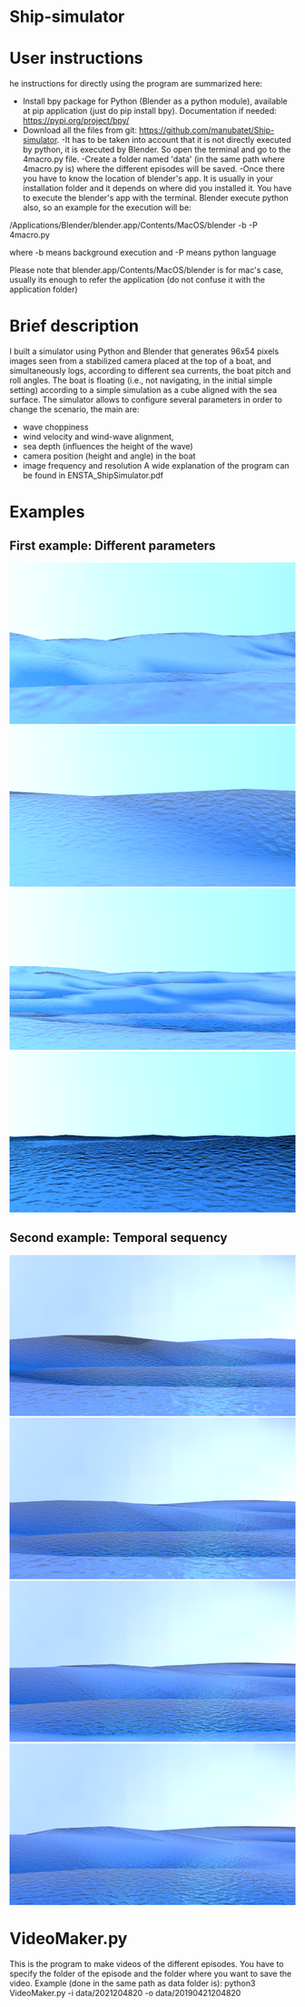 # Ship-simulator
# User instructions
he instructions for directly using the program are summarized here:
- Install bpy package for Python (Blender as a python module), available at pip application (just do pip install bpy). Documentation if needed: https://pypi.org/project/bpy/ 
- Download all the files from git: https://github.com/manubatet/Ship-simulator.
-It has to be taken into account that it is not directly executed by python, it is executed by Blender. So open the terminal and go to the 4macro.py file.
-Create a folder named 'data' (in the same path where 4macro.py is) where the different episodes will be saved.
-Once there you have to know the location of blender's app. It is usually in your installation folder and it depends on where did you installed it. You have to execute the blender's app with the terminal. Blender execute python also, so an example for the execution will be:

/Applications/Blender/blender.app/Contents/MacOS/blender -b -P 4macro.py

where -b means background execution and -P means python language

Please note that blender.app/Contents/MacOS/blender is for mac's case, usually its enough to refer the application (do not confuse it with the application folder)

# Brief description
I built a simulator using Python and Blender that generates 96x54 pixels images seen from a stabilized camera placed at the top of a boat, and simultaneously logs, according to different sea currents, the boat pitch and roll angles.
The boat is floating (i.e., not navigating, in the initial simple setting) according to a simple simulation as a cube aligned with the sea surface. 
The simulator allows to configure several parameters in order to change the scenario, the main are:
- wave choppiness
- wind velocity and wind-wave alignment, 
- sea depth (influences the height of the wave)
- camera position (height and angle) in the boat
- image frequency and resolution
A wide explanation of the program can be found in ENSTA_ShipSimulator.pdf

# Examples
## First example: Different parameters
![alt text](Examples/waveRun110.png "Example1")
![alt text](Examples/waveRun120.png "Example1")
![alt text](Examples/waveRun130.png "Example1")
![alt text](Examples/waveRun140.png "Example1")

## Second example: Temporal sequency
![alt text](Examples/waveRun10.png "Example1")
![alt text](Examples/waveRun20.png "Example1")
![alt text](Examples/waveRun30.png "Example1")
![alt text](Examples/waveRun40.png "Example1")

# VideoMaker.py
This is the program to make videos of the different episodes. You have to specify the folder of the episode and the folder where you want to save the video.
Example (done in the same path as data folder is):
python3 VideoMaker.py -i data/2021204820 -o data/20190421204820
